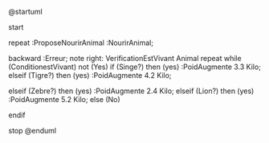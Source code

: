 @startuml


start

repeat :ProposeNourirAnimal
:NourirAnimal;


backward :Erreur;
note right: VerificationEstVivant Animal
repeat while (ConditionestVivant) not (Yes)
if (Singe?) then (yes)
  :PoidAugmente 3.3 Kilo;
elseif (Tigre?) then (yes)
  :PoidAugmente 4.2 Kilo;
  
elseif (Zebre?) then (yes)
  :PoidAugmente 2.4 Kilo;
elseif (Lion?) then (yes)
  :PoidAugmente 5.2 Kilo;
else (No)
  
endif

stop
@enduml